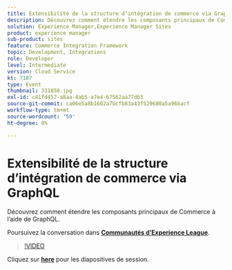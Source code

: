 ```yaml
---
title: Extensibilité de la structure d’intégration de commerce via GraphQL
description: Découvrez comment étendre les composants principaux de Commerce à l’aide de GraphQL. Cette session a été diffusée dans le cadre d’un événement de contenu Adobe Developers Live.
solution: Experience Manager,Experience Manager Sites
product: experience manager
sub-product: sites
feature: Commerce Integration Framework
topic: Development, Integrations
role: Developer
level: Intermediate
version: Cloud Service
kt: 7187
type: Event
thumbnail: 331850.jpg
exl-id: c41fd457-a8aa-4ab5-a7e4-67562aa77d63
source-git-commit: ca06e5a8b1602a7bcfb83a43f529680a5a96bacf
workflow-type: tm+mt
source-wordcount: '59'
ht-degree: 0%

---
```


# Extensibilité de la structure d’intégration de commerce via GraphQL

Découvrez comment étendre les composants principaux de Commerce à l’aide de GraphQL.

Poursuivez la conversation dans **[Communautés d’Experience League](http://adobe.ly/36Yd3v6)**.

>[!VIDEO](https://video.tv.adobe.com/v/331850/?quality=12&learn=on&hidetitle=true)

Cliquez sur **[here](/help/adobe-developers-live/assets/cif-extensibility-graphql.pdf)** pour les diapositives de session.

